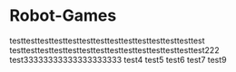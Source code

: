 # Robot-Games

testtesttesttesttesttesttesttesttesttesttesttesttesttest
testtesttesttesttesttesttesttesttesttesttesttesttesttest222
test33333333333333333333
test4
test5
test6
test7
test9
